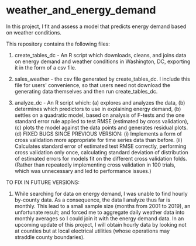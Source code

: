 # weather_and_energy_demand

In this project, I fit and assess a model that predicts energy demand based on weather conditions.

This repository contains the following files: 
   1. create_tables_dc - An R script which downloads, cleans, and joins data on energy demand and weather conditions in Washington, DC, 
      exporting it in the form of a csv file. 
      
   2. sales_weather - the csv file generated by create_tables_dc. I include this file for users' convenience, so that users need not 
      download the generating data themselves and then run create_tables_dc. 
      
   3. analyze_dc - An R script which:
        (a) explores and analyzes the data, 
        (b) determines which predictors to use in explaining energy demand, 
        (b) settles on a quadratic model, based on analysis of F-tests and the one standard error rule applied to test RMSE (estimated by cross validation),
        (c) plots the model against the data points and generates residual plots. 
        (d) FIXED BUGS SINCE PREVIOUS VERSION: 
            (i) Implements a form of cross validation more appropriate for time series data than before.
            (ii) Calculates standard error of estimated test RMSE correctly, performing cross validation only once, calculating standard deviation of distribution of estimated errors for models fit on the different cross validation folds. (Rather than repeatedly implementing cross validation in 100 trials, which was unnecessary and led to performance issues.)


TO FIX IN FUTURE VERSIONS:
   1. While searching for data on energy demand, I was unable to find hourly by-county data. As a consequence, the data I analyze thus far is monthly. This lead to a small sample size (months from 2001 to 2019), an unfortunate result; and forced me to aggregate daily weather data into monthly averages so I could join it with the energy demand data. In an upcoming update of this project, I will obtain hourly data by looking not at counties but at local electrical utilities (whose operations may straddle county boundaries).
